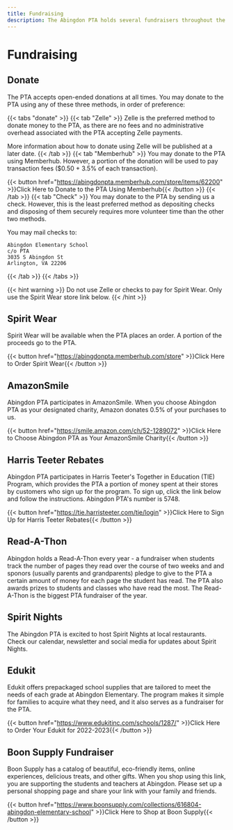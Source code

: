 ```yaml
---
title: Fundraising
description: The Abingdon PTA holds several fundraisers throughout the year.
---
```


# Fundraising

## Donate

The PTA accepts open-ended donations at all times. You may donate to the PTA using any of these three methods, in order of preference:

{{< tabs "donate" >}}
{{< tab "Zelle" >}}
Zelle is the preferred method to donate money to the PTA, as there are no fees and no administrative overhead associated with the PTA accepting Zelle payments.

More information about how to donate using Zelle will be published at a later date.
{{< /tab >}}
{{< tab "Memberhub" >}}
You may donate to the PTA using Memberhub. However, a portion of the donation will be used to pay transaction fees ($0.50 + 3.5% of each transaction).

{{< button href="https://abingdonpta.memberhub.com/store/items/62200" >}}Click Here to Donate to the PTA Using Memberhub{{< /button >}}
{{< /tab >}}
{{< tab "Check" >}}
You may donate to the PTA by sending us a check. However, this is the least preferred method as depositing checks and disposing of them securely requires more volunteer time than the other two methods.

You may mail checks to:
```
Abingdon Elementary School  
c/o PTA  
3035 S Abingdon St  
Arlington, VA 22206
```
{{< /tab >}}
{{< /tabs >}}

{{< hint warning >}}
Do not use Zelle or checks to pay for Spirit Wear. Only use the Spirit Wear store link below.
{{< /hint >}}

## Spirit Wear

Spirit Wear will be available when the PTA places an order. A portion of the proceeds go to the PTA.

{{< button href="https://abingdonpta.memberhub.com/store" >}}Click Here to Order Spirit Wear{{< /button >}}

## AmazonSmile

Abingdon PTA participates in AmazonSmile. When you choose Abingdon PTA as your designated charity, Amazon donates 0.5% of your purchases to us.

{{< button href="https://smile.amazon.com/ch/52-1289072" >}}Click Here to Choose Abingdon PTA as Your AmazonSmile Charity{{< /button >}}

## Harris Teeter Rebates

Abingdon PTA participates in Harris Teeter's Together in Education (TIE) Program, which provides the PTA a portion of money spent at their stores by customers who sign up for the program. To sign up, click the link below and follow the instructions. Abingdon PTA's number is 5748.

{{< button href="https://tie.harristeeter.com/tie/login" >}}Click Here to Sign Up for Harris Teeter Rebates{{< /button >}}
<!--
## Box Tops for Education

Abingdon (the school, not the PTA) participates in Box Tops for Education. Visit the program's website and search for "Abingdon Elementary School" or search by our ZIP code, 22206.

{{< button href="https://www.boxtops4education.com/" >}}Click Here to Sign Up for Box Tops For Education{{< /button >}}
-->
## Read-A-Thon

Abingdon holds a Read-A-Thon every year - a fundraiser when students track the number of pages they read over the course of two weeks and and sponors (usually parents and grandparents) pledge to give to the PTA a certain amount of money for each page the student has read. The PTA also awards prizes to students and classes who have read the most. The Read-A-Thon is the biggest PTA fundraiser of the year.

## Spirit Nights

The Abingdon PTA is excited to host Spirit Nights at local restaurants. Check our calendar, newsletter and social media for updates about Spirit Nights.

## Edukit

Edukit offers prepackaged school supplies that are tailored to meet the needs of each grade at Abingdon Elementary. The program makes it simple for families to acquire what they need, and it also serves as a fundraiser for the PTA.

{{< button href="https://www.edukitinc.com/schools/1287/" >}}Click Here to Order Your Edukit for 2022-2023{{< /button >}}

## Boon Supply Fundraiser 

Boon Supply has a catalog of beautiful, eco-friendly items, online experiences, delicious treats, and other gifts. When you shop using this link, you are supporting the students and teachers at Abingdon. Please set up a personal shopping page and share your link with your family and friends.

{{< button href="https://www.boonsupply.com/collections/616804-abingdon-elementary-school" >}}Click Here to Shop at Boon Supply{{< /button >}}
